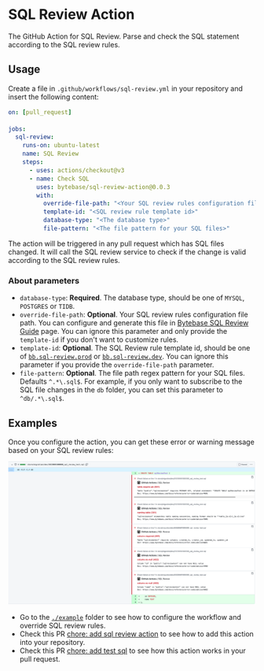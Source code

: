# SQL Review Action

The GitHub Action for SQL Review. Parse and check the SQL statement according to the SQL review rules.

## Usage

Create a file in `.github/workflows/sql-review.yml` in your repository and insert the following content:

```yml
on: [pull_request]

jobs:
  sql-review:
    runs-on: ubuntu-latest
    name: SQL Review
    steps:
      - uses: actions/checkout@v3
      - name: Check SQL
        uses: bytebase/sql-review-action@0.0.3
        with:
          override-file-path: "<Your SQL review rules configuration file path>"
          template-id: "<SQL review rule template id>"
          database-type: "<The database type>"
          file-pattern: "<The file pattern for your SQL files>"
```

The action will be triggered in any pull request which has SQL files changed. It will call the SQL review service to check if the change is valid according to the SQL review rules.

### About parameters

- `database-type`: **Required**. The database type, should be one of `MYSQL`, `POSTGRES` or `TIDB`.
- `override-file-path`: **Optional**. Your SQL review rules configuration file path. You can configure and generate this file in [Bytebase SQL Review Guide](https://www.bytebase.com/sql-review-guide) page. You can ignore this parameter and only provide the `template-id` if you don't want to customize rules.
- `template-id`: **Optional**. The SQL Review rule template id, should be one of [`bb.sql-review.prod`](https://bytebase.com//sql-review-guide?templateId=bb.sql-review.prod) or [`bb.sql-review.dev`](https://bytebase.com//sql-review-guide?templateId=bb.sql-review.dev). You can ignore this parameter if you provide the `override-file-path` parameter.
- `file-pattern`: **Optional**. The file path regex pattern for your SQL files. Defaults `^.*\.sql$`. For example, if you only want to subscribe to the SQL file changes in the `db` folder, you can set this parameter to `^db/.*\.sql$`.

## Examples

Once you configure the action, you can get these error or warning message based on your SQL review rules:

![example](./assets/example.webp)

- Go to the [`./example`](./example/) folder to see how to configure the workflow and override SQL review rules.
- Check this PR [chore: add sql review action](https://github.com/Bytebase/Bytebase/pull/2100) to see how to add this action into your repository.
- Check this PR [chore: add test sql](https://github.com/Bytebase/Bytebase/pull/2177/files) to see how this action works in your pull request.
